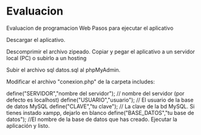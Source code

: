 # Evaluacion
Evaluacion de programacion Web
Pasos para ejecutar el aplicativo

Descargar el aplicativo.

Descomprimir el archivo zipeado. Copiar y pegar el aplicativo a un servidor local (PC) o subirlo a un hosting

Subir el archivo sql datos.sql al phpMyAdmin.

Modificar el archivo "conexion.php" de la carpeta includes:

define("SERVIDOR","nombre del servidor"); // nombre del servidor (por defecto es localhost)
define("USUARIO","usuario"); // El usuario de la base de datos MySQL
define("CLAVE","tu clave"); // La clave de la bd MySQL. Si tienes instado xampp, dejarlo en blanco
define("BASE_DATOS","tu base de datos"); //El nombre de la base de datos que has creado.
Ejecutar la aplicación y listo.
